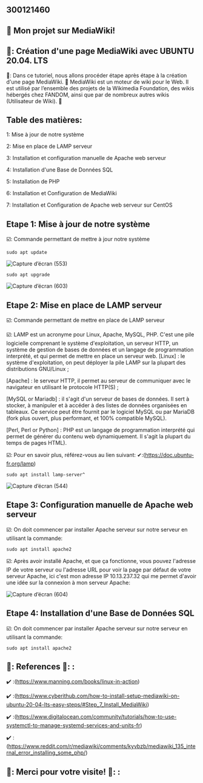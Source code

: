 ## 300121460

## :whale: Mon projet sur MediaWiki!

## 🍎: Création d'une page MediaWiki avec UBUNTU 20.04. LTS

🏁: Dans ce tutoriel, nous allons procéder étape après étape à la création d'une page MediaWiki. 🌹 MediaWiki est un moteur de wiki pour le Web. Il est utilisé par l’ensemble des projets de la Wikimedia Foundation, des wikis hébergés chez FANDOM, ainsi que par de nombreux autres wikis (Utilisateur de Wiki). 🏁

## Table des matières:
1: Mise à jour de notre système

2: Mise en place de LAMP serveur

3: Installation et configuration manuelle de Apache web serveur

4: Installation d'une Base de Données SQL

5: Installation de PHP

6: Installation et Configuration de MediaWiki

7: Installation et Configuration de Apache web serveur sur CentOS

## Etape 1: Mise à jour de notre système

☑️: Commande permettant de mettre à jour notre système

```
sudo apt update
```
![Capture d’écran (553)](https://user-images.githubusercontent.com/71027883/146571308-5c6ebaa5-3cab-42e9-8ce2-600ffdf9efaf.png)

```
sudo apt upgrade
```
![Capture d’écran (603)](https://user-images.githubusercontent.com/71027883/146572625-68fd6623-9cb6-4e46-8c07-6e3e2e87a855.png)

## Etape 2: Mise en place de LAMP serveur

☑️: Commande permettant de mettre en place de LAMP serveur

☑️: LAMP est un acronyme pour Linux, Apache, MySQL, PHP. C'est une pile logicielle comprenant le système d'exploitation, un serveur HTTP, un système de gestion de bases de données et un langage de programmation interprété, et qui permet de mettre en place un serveur web.
[Linux] : le système d'exploitation, on peut déployer la pile LAMP sur la plupart des distributions GNU/Linux ;

[Apache] :  le serveur HTTP, il permet au serveur de communiquer avec le navigateur en utilisant le protocole HTTP(S) ;

[MySQL or Mariadb] : il s'agit d'un serveur de bases de données. Il sert à stocker, à manipuler et à accéder à des listes de données organisées en tableaux. Ce service peut être fournit par le logiciel MySQL ou par MariaDB (fork plus ouvert, plus performant, et 100% compatible MySQL).

[Perl, Perl or Python] :  PHP est un langage de programmation interprété qui permet de générer du contenu web dynamiquement. Il s'agit la plupart du temps de pages HTML).

☑️: Pour en savoir plus, référez-vous au lien suivant: ✔:(https://doc.ubuntu-fr.org/lamp)


```
sudo apt install lamp-server^
```
![Capture d’écran (544)](https://user-images.githubusercontent.com/71027883/146573628-6fb7224d-a7b0-4669-9ce6-4f74dd2e9382.png)

## Etape 3: Configuration manuelle de Apache web serveur

☑️: On doit commencer par installer Apache serveur sur notre serveur en utilisant la commande:

```
sudo apt install apache2
```

☑️: Après avoir installé Apache, et que ça fonctionne, vous pouvez l'adresse IP de votre serveur ou l'adresse URL pour voir la page par défaut de votre serveur Apache, ici c'est mon adresse IP 10.13.237.32 qui me permet d'avoir une idée sur la connexion à mon serveur Apache:

![Capture d’écran (604)](https://user-images.githubusercontent.com/71027883/146575782-953fd215-af68-4c6f-b934-5c636b9d803d.png)

## Etape 4: Installation d'une Base de Données SQL

☑️: On doit commencer par installer Apache serveur sur notre serveur en utilisant la commande:

```
sudo apt install apache2
```




## 🐳: References 🐳: :

✔️ :(https://www.manning.com/books/linux-in-action)

✔️ :(https://www.cyberithub.com/how-to-install-setup-mediawiki-on-ubuntu-20-04-lts-easy-steps/#Step_7_Install_MediaWiki)

✔️ :(https://www.digitalocean.com/community/tutorials/how-to-use-systemctl-to-manage-systemd-services-and-units-fr)

✔️ :(https://www.reddit.com/r/mediawiki/comments/kyvbzb/mediawiki_135_internal_error_installing_some_php/)






## 🍎: Merci pour votre visite! 🍎: : 
